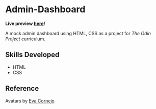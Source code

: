# Admin-Dashboard

**Live preview [here](https://nepallium.github.io/Admin-Dashboard/)!**

A mock admin dashboard using HTML, CSS as a project for *The Odin Project* curriculum.

## Skills Developed
- HTML
- CSS

## Reference
Avatars by [Eva Cornejo](https://www.vecteezy.com/members/cornecoba)